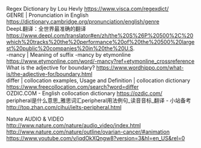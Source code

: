 Regex Dictionary by Lou Hevly  https://www.visca.com/regexdict/  
GENRE | Pronunciation in English  https://dictionary.cambridge.org/pronunciation/english/genre  
DeepL翻译：全世界最准确的翻译  https://www.deepl.com/translator#en/zh/the%20S%26P%20500%2C%20which%20tracks%20the%20performance%20of%20the%20500%20largest%20public%20companies%20in%20the%20U.S.  
-mancy | Meaning of suffix -mancy by etymonline  https://www.etymonline.com/word/-mancy?ref=etymonline_crossreference  
What is the adjective for boundary?  https://www.wordhippo.com/what-is/the-adjective-for/boundary.html  
differ | collocation examples, Usage and Definition | collocation dictionary  https://www.freecollocation.com/search?word=differ  
OZDIC.COM - English collocation dictionary  https://ozdic.com/  
peripheral是什么意思_雅思词汇peripheral用法例句_读音音标_翻译 - 小站备考  http://top.zhan.com/cihui/ielts-peripheral.html  


Nature AUDIO & VIDEO
http://www.nature.com/nature/audio_video/index.html   
http://www.nature.com/nature/outline/ovarian-cancer/#animation   
https://www.youtube.com/v/jqdOkXQngw8?version=3&hl=en_US&rel=0
